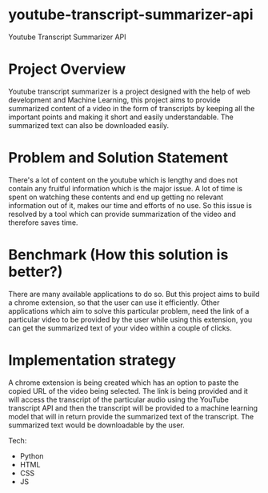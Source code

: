 # youtube-transcript-summarizer-api

Youtube Transcript Summarizer API

# Project Overview
Youtube transcript summarizer is a project designed with the help of web development and Machine Learning, this project aims to provide summarized content of a video in the form of transcripts by keeping all the important points and making it short and easily understandable. The summarized text can also be downloaded easily.

# Problem and Solution Statement
There's a lot of content on the youtube which is lengthy and does not contain any fruitful information which is the major issue. A lot of time is spent on watching these contents and end up getting no relevant information out of it, makes our time and efforts of no use. So this issue is resolved by a tool which can provide summarization of the video and therefore saves time.

# Benchmark (How this solution is better?)
There are many available applications to do so. But this project aims to build a chrome extension, so that the user can use it efficiently. Other applications which aim to solve this particular problem, need the link of a particular video to be provided by the user while using this extension, you can get the summarized text of your video within a couple of clicks.

# Implementation strategy
A chrome extension is being created which has an option to paste the copied URL of the video being selected. The link is being provided and it will access the transcript of the particular audio using the YouTube transcript API and then the transcript will be provided to a machine learning model that will in return provide the summarized text of the transcript. The summarized text would be downloadable by the user.

Tech:
- Python
- HTML
- CSS
- JS
